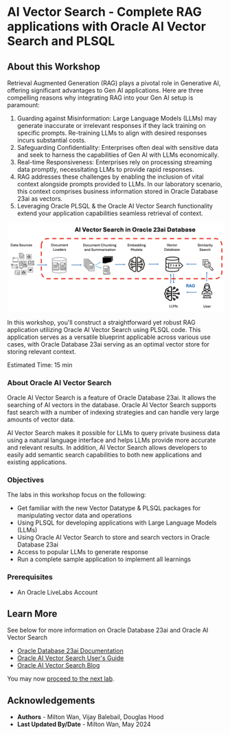 # AI Vector Search - Complete RAG applications with Oracle AI Vector Search and PLSQL

## About this Workshop

Retrieval Augmented Generation (RAG) plays a pivotal role in Generative AI, offering significant advantages to Gen AI applications. Here are three compelling reasons why integrating RAG into your Gen AI setup is paramount:

1. Guarding against Misinformation: Large Language Models (LLMs) may generate inaccurate or irrelevant responses if they lack training on specific prompts. Re-training LLMs to align with desired responses incurs substantial costs.
2. Safeguarding Confidentiality: Enterprises often deal with sensitive data and seek to harness the capabilities of Gen AI with LLMs economically.
3. Real-time Responsiveness: Enterprises rely on processing streaming data promptly, necessitating LLMs to provide rapid responses.
4. RAG addresses these challenges by enabling the inclusion of vital context alongside prompts provided to LLMs. In our laboratory scenario, this context comprises business information stored in Oracle Database 23ai as vectors.
5.  Leveraging Oracle PLSQL & the Oracle AI Vector Search functionality extend your application capabilities seamless retrieval of context.


![RAG image](images/rag_image.png)

In this workshop, you'll construct a straightforward yet robust RAG application utilizing Oracle AI Vector Search using PLSQL code. This application serves as a versatile blueprint applicable across various use cases, with Oracle Database 23ai serving as an optimal vector store for storing relevant context.

Estimated Time:  15 min

### **About Oracle AI Vector Search**

Oracle AI Vector Search is a feature of Oracle Database 23ai.  It allows the  searching of AI vectors in the database.  Oracle AI Vector Search supports fast search with a number of indexing strategies and can handle very large amounts of vector data.

AI Vector Search makes it possible for LLMs to query private business data using a natural language interface and helps LLMs provide more accurate and relevant results. In addition, AI Vector Search allows developers to easily add semantic search capabilities to both new applications and existing applications.

### Objectives

The labs in this workshop focus on the following:
* Get familiar with the new Vector Datatype & PLSQL packages for manipulating vector data and operations
* Using  PLSQL for developing applications with Large Language Models (LLMs)
* Using Oracle AI Vector Search to store and search vectors in Oracle Database 23ai
* Access to popular LLMs to generate response
* Run a complete sample application to implement all learnings

### Prerequisites

- An Oracle LiveLabs Account

## Learn More

See below for more information on Oracle Database 23ai and Oracle AI Vector Search

* [Oracle Database 23ai Documentation](https://docs.oracle.com/en/database/oracle/oracle-database/)
* [Oracle AI Vector Search User's Guide](https://docs.oracle.com/en/database/oracle/oracle-database/23/vecse/index.html)
* [Oracle AI Vector Search Blog](https://blogs.oracle.com/database/post/oracle-announces-general-availability-of-ai-vector-search-in-oracle-database-23ai)

You may now [proceed to the next lab](#next).

## Acknowledgements
* **Authors** - Milton Wan, Vijay Balebail, Douglas Hood
* **Last Updated By/Date** -  Milton Wan, May 2024
